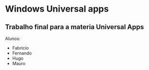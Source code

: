 # Windows Universal apps

## Trabalho final para a materia Universal Apps

Alunos: 
* Fabricio
* Fernando 
* Hugo
* Mauro
